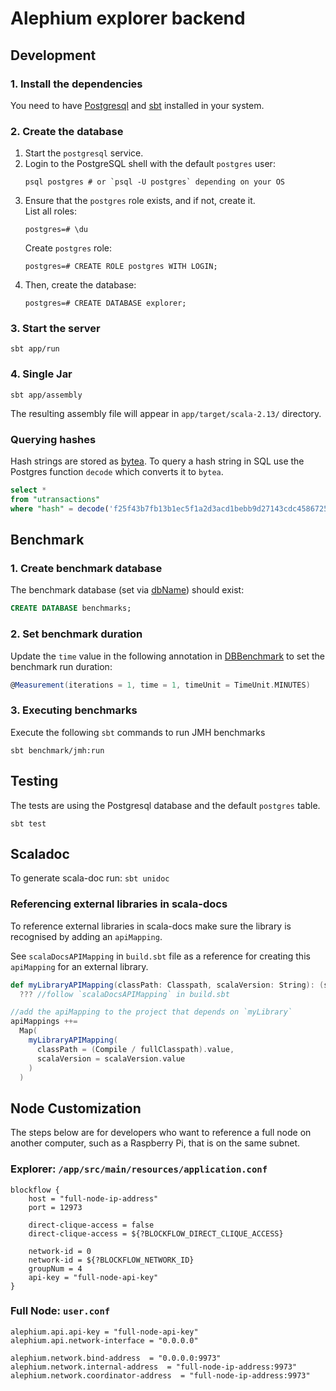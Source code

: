 # Alephium explorer backend

## Development

### 1. Install the dependencies

You need to have [Postgresql][postgresql] and [sbt][sbt] installed in your system.

### 2. Create the database

1. Start the `postgresql` service.
2. Login to the PostgreSQL shell with the default `postgres` user:
   ```shell
   psql postgres # or `psql -U postgres` depending on your OS
   ```
3. Ensure that the `postgres` role exists, and if not, create it.  
   List all roles:
   ```shell
   postgres=# \du
   ```
   Create `postgres` role:
   ```shell
   postgres=# CREATE ROLE postgres WITH LOGIN;
   ```
4. Then, create the database:
   ```shell
   postgres=# CREATE DATABASE explorer;
   ```

### 3. Start the server

```shell
sbt app/run
```

### 4. Single Jar

```shell
sbt app/assembly
```

The resulting assembly file will appear in `app/target/scala-2.13/` directory.


### Querying hashes

Hash strings are stored as [bytea][bytea]. To query a hash string in
SQL use the Postgres function `decode` which converts it to `bytea`.

```sql
select *
from "utransactions"
where "hash" = decode('f25f43b7fb13b1ec5f1a2d3acd1bebb9d27143cdc4586725162b9d88301b9bd7', 'hex');
```

## Benchmark

### 1. Create benchmark database

The benchmark database (set
via [dbName](/benchmark/src/main/scala/org/alephium/explorer/benchmark/db/BenchmarkSettings.scala)) should exist:

```sql
CREATE DATABASE benchmarks;
```

### 2. Set benchmark duration

Update the `time` value in the following annotation
in [DBBenchmark](/benchmark/src/main/scala/org/alephium/explorer/benchmark/db/DBBenchmark.scala) to set the benchmark
run duration:

```scala
@Measurement(iterations = 1, time = 1, timeUnit = TimeUnit.MINUTES)
```

### 3. Executing benchmarks

Execute the following `sbt` commands to run JMH benchmarks

```
sbt benchmark/jmh:run
```

## Testing

The tests are using the Postgresql database and the default `postgres` table.

```shell
sbt test
```

[postgresql]: https://www.postgresql.org/
[sbt]: https://www.scala-sbt.org/
[bytea]: https://www.postgresql.org/docs/9.0/datatype-binary.html

## Scaladoc

To generate scala-doc run: `sbt unidoc`

### Referencing external libraries in scala-docs

To reference external libraries in scala-docs make sure the library is recognised by adding an `apiMapping`.

See `scalaDocsAPIMapping` in `build.sbt` file as a reference for creating this `apiMapping` for an external library.

```scala
def myLibraryAPIMapping(classPath: Classpath, scalaVersion: String): (sbt.File, sbt.URL) =
  ??? //follow `scalaDocsAPIMapping` in build.sbt

//add the apiMapping to the project that depends on `myLibrary`
apiMappings ++=
  Map(
    myLibraryAPIMapping(
      classPath = (Compile / fullClasspath).value,
      scalaVersion = scalaVersion.value
    )
  )
```

## Node Customization

The steps below are for developers who want to reference a full node on another computer, such as a Raspberry Pi, that is on the same subnet.

### Explorer: `/app/src/main/resources/application.conf`

```shell
blockflow {
    host = "full-node-ip-address"
    port = 12973

    direct-clique-access = false
    direct-clique-access = ${?BLOCKFLOW_DIRECT_CLIQUE_ACCESS}

    network-id = 0
    network-id = ${?BLOCKFLOW_NETWORK_ID}
    groupNum = 4
    api-key = "full-node-api-key"
}
```

### Full Node: `user.conf`

```shell
alephium.api.api-key = "full-node-api-key"
alephium.api.network-interface = "0.0.0.0"

alephium.network.bind-address  = "0.0.0.0:9973"
alephium.network.internal-address  = "full-node-ip-address:9973"
alephium.network.coordinator-address  = "full-node-ip-address:9973"
```



